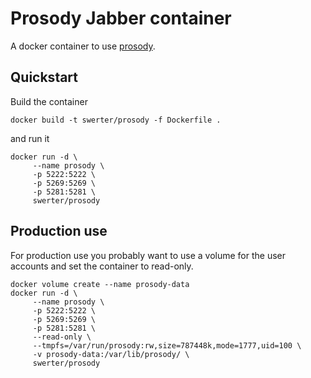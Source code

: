 # Prosody Jabber container

A docker container to use [prosody](https://prosody.im/).

## Quickstart

Build the container

    docker build -t swerter/prosody -f Dockerfile .

and run it

    docker run -d \
         --name prosody \
         -p 5222:5222 \
         -p 5269:5269 \
         -p 5281:5281 \
         swerter/prosody


## Production use

For production use you probably want to use a volume for the user accounts and set the container to read-only.

    docker volume create --name prosody-data
    docker run -d \
         --name prosody \
         -p 5222:5222 \
         -p 5269:5269 \
         -p 5281:5281 \
         --read-only \
         --tmpfs=/var/run/prosody:rw,size=787448k,mode=1777,uid=100 \
         -v prosody-data:/var/lib/prosody/ \
         swerter/prosody
